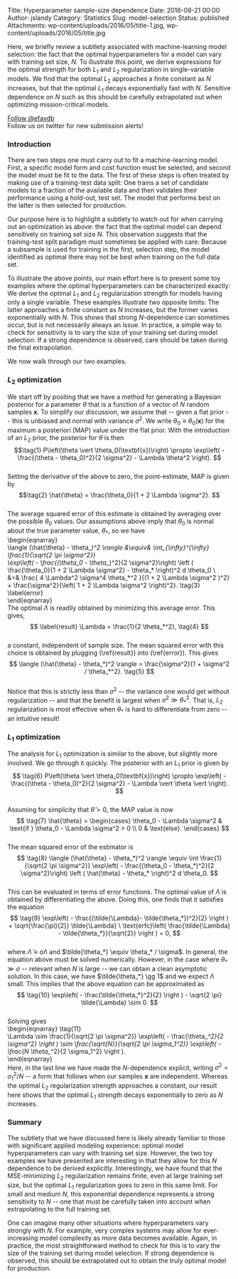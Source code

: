 Title: Hyperparameter sample-size dependence
Date: 2016-08-21 00:00
Author: jslandy
Category: Statistics
Slug: model-selection
Status: published
Attachments: wp-content/uploads/2016/05/title-1.jpg, wp-content/uploads/2016/05/title.jpg

Here, we briefly review a subtlety associated with machine-learning model selection: the fact that the optimal hyperparameters for a model can vary with training set size, $N.$ To illustrate this point, we derive expressions for the optimal strength for both $L_1$ and $L_2$ regularization in single-variable models. We find that the optimal $L_2$ approaches a finite constant as $N$ increases, but that the optimal $L_1$ decays exponentially fast with $N.$ Sensitive dependence on $N$ such as this should be carefully extrapolated out when optimizing mission-critical models.

  
[Follow @efavdb](http://twitter.com/efavdb)  
Follow us on twitter for new submission alerts!

### Introduction

There are two steps one must carry out to fit a machine-learning model. First, a specific model form and cost function must be selected, and second the model must be fit to the data. The first of these steps is often treated by making use of a training-test data split: One trains a set of candidate models to a fraction of the available data and then validates their performance using a hold-out, test set. The model that performs best on the latter is then selected for production.

Our purpose here is to highlight a subtlety to watch out for when carrying out an optimization as above: the fact that the optimal model can depend sensitively on training set size $N$. This observation suggests that the training-test split paradigm must sometimes be applied with care: Because a subsample is used for training in the first, selection step, the model identified as optimal there may not be best when training on the full data set.

To illustrate the above points, our main effort here is to present some toy examples where the optimal hyperparameters can be characterized exactly: We derive the optimal $L_1$ and $L_2$ regularization strength for models having only a single variable. These examples illustrate two opposite limits: The latter approaches a finite constant as $N$ increases, but the former varies exponentially with $N$. This shows that strong $N$-dependence can sometimes occur, but is not necessarily always an issue. In practice, a simple way to check for sensitivity is to vary the size of your training set during model selection: If a strong dependence is observed, care should be taken during the final extrapolation.

We now walk through our two examples.

### $L_2$ optimization

We start off by positing that we have a method for generating a Bayesian posterior for a parameter $\theta$ that is a function of a vector of $N$ random samples $\textbf{x}$. To simplify our discussion, we assume that -- given a flat prior -- this is unbiased and normal with variance $\sigma^2$. We write $\theta_0 \equiv \theta_0(\textbf{x})$ for the maximum a posteriori (MAP) value under the flat prior. With the introduction of an $L_2$ prior, the posterior for $\theta$ is then  
$$\tag{1}  
P\left(\theta \vert \theta_0(\textbf{x})\right) \propto \exp\left( - \frac{(\theta - \theta_0)^2}{2 \sigma^2} - \Lambda \theta^2 \right).  
$$  
Setting the derivative of the above to zero, the point-estimate, MAP is given by  
$$\tag{2}  
\hat{\theta} = \frac{\theta_0}{1 + 2 \Lambda \sigma^2}.  
$$  
The average squared error of this estimate is obtained by averaging over the possible $\theta_0$ values. Our assumptions above imply that $\theta_0$ is normal about the true parameter value, $\theta_*$, so we have  
\begin{eqnarray}  
\langle (\hat{\theta} - \theta_*)^2 \rangle &\equiv& \int_{\infty}^{\infty} \frac{1}{\sqrt{2 \pi \sigma^2}}  
\exp\left( - \frac{(\theta_0 - \theta_*)^2}{2 \sigma^2}\right) \left ( \frac{\theta_0}{1 + 2 \Lambda \sigma^2} - \theta_* \right)^2 d \theta_0 \\  
&=& \frac{ 4 \Lambda^2 \sigma^4 \theta_*^2 }{(1 + 2 \Lambda \sigma^2 )^2} + \frac{\sigma^2}{\left( 1 + 2 \Lambda \sigma^2 \right)^2}. \tag{3} \label{error}  
\end{eqnarray}  
The optimal $\Lambda$ is readily obtained by minimizing this average error. This gives,  
$$ \label{result}  
\Lambda = \frac{1}{2 \theta_*^2}, \tag{4}  
$$  
a constant, independent of sample size. The mean squared error with this choice is obtained by plugging (\ref{result}) into (\ref{error}). This gives  
$$  
\langle (\hat{\theta} - \theta_*)^2 \rangle = \frac{\sigma^2}{1 + \sigma^2 / \theta_*^2}. \tag{5}  
$$  
Notice that this is strictly less than $\sigma^2$ -- the variance one would get without regularization -- and that the benefit is largest when $\sigma^2 \gg \theta_*^2$. That is, $L_2$ regularization is most effective when $\theta_*$ is hard to differentiate from zero -- an intuitive result!

### $L_1$ optimization

The analysis for $L_1$ optimization is similar to the above, but slightly more involved. We go through it quickly. The posterior with an $L_1$ prior is given by  
$$ \tag{6}  
P\left(\theta \vert \theta_0(\textbf{x})\right) \propto \exp\left( - \frac{(\theta - \theta_0)^2}{2 \sigma^2} - \Lambda \vert \theta \vert \right).  
$$  
Assuming for simplicity that $\hat{\theta} > 0$, the MAP value is now  
$$ \tag{7}  
\hat{\theta} = \begin{cases}  
\theta_0 - \Lambda \sigma^2 & \text{if } \theta_0 - \Lambda \sigma^2 > 0 \\  
0 & \text{else}.  
\end{cases}  
$$  
The mean squared error of the estimator is  
$$ \tag{8}  
\langle (\hat{\theta} - \theta_*)^2 \rangle \equiv \int \frac{1}{\sqrt{2 \pi \sigma^2}}  
\exp\left( - \frac{(\theta_0 - \theta_*)^2}{2 \sigma^2}\right) \left ( \hat{\theta} - \theta_* \right)^2 d \theta_0.  
$$  
This can be evaluated in terms of error functions. The optimal value of $\Lambda$ is obtained by differentiating the above. Doing this, one finds that it satisfies the equation  
$$ \tag{9}  
\exp\left( - \frac{(\tilde{\Lambda}- \tilde{\theta_*})^2}{2} \right ) + \sqrt{\frac{\pi}{2}} \tilde{\Lambda} \ \text{erfc}\left( \frac{\tilde{\Lambda} - \tilde{\theta_*}}{\sqrt{2}} \right ) = 0,  
$$  
where $\tilde{\Lambda} \equiv \sigma \Lambda$ and $\tilde{\theta_*} \equiv \theta_* / \sigma$. In general, the equation above must be solved numerically. However, in the case where $\theta_* \gg \sigma$ -- relevant when $N$ is large -- we can obtain a clean asymptotic solution. In this case, we have $\tilde{\theta_*} \gg 1$ and we expect $\Lambda$ small. This implies that the above equation can be approximated as  
$$ \tag{10}  
\exp\left( - \frac{\tilde{\theta_*}^2}{2} \right ) - \sqrt{2 \pi} \tilde{\Lambda} \sim 0.  
$$  
Solving gives  
\begin{eqnarray} \tag{11}  
\Lambda \sim \frac{1}{\sqrt{2 \pi \sigma^2}} \exp\left( - \frac{\theta_*^2}{2 \sigma^2} \right ) \sim \frac{\sqrt{N}}{\sqrt{2 \pi \sigma_1^2}} \exp\left( - \frac{N \theta_*^2}{2 \sigma_1^2} \right ).  
\end{eqnarray}  
Here, in the last line we have made the $N$-dependence explicit, writing $\sigma^2 = \sigma_1^2 / N$ -- a form that follows when our samples $\textbf{x}$ are independent. Whereas the optimal $L_2$ regularization strength approaches a constant, our result here shows that the optimal $L_1$ strength decays exponentially to zero as $N$ increases.

### Summary

The subtlety that we have discussed here is likely already familiar to those with significant applied modeling experience: optimal model hyperparameters can vary with training set size. However, the two toy examples we have presented are interesting in that they allow for this $N$ dependence to be derived explicitly. Interestingly, we have found that the MSE-minimizing $L_2$ regularization remains finite, even at large training set size, but the optimal $L_1$ regularization goes to zero in this same limit. For small and medium $N$, this exponential dependence represents a strong sensitivity to $N$ -- one that must be carefully taken into account when extrapolating to the full training set.

One can imagine many other situations where hyperparameters vary strongly with $N$. For example, very complex systems may allow for ever-increasing model complexity as more data becomes available. Again, in practice, the most straightforward method to check for this is to vary the size of the training set during model selection. If strong dependence is observed, this should be extrapolated out to obtain the truly optimal model for production.
